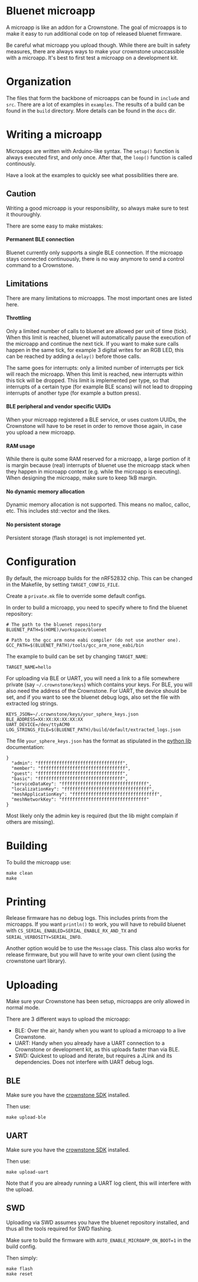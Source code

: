 # Bluenet microapp

A microapp is like an addon for a Crownstone.
The goal of microapps is to make it easy to run additional code on top of released bluenet firmware.

Be careful what microapp you upload though. While there are built in safety measures, there are always ways to make your crownstone unaccassible with a microapp. It's best to first test a microapp on a development kit.

# Organization

The files that form the backbone of microapps can be found in `include` and `src`.
There are a lot of examples in `examples`.
The results of a build can be found in the `build` directory.
More details can be found in the `docs` dir.

# Writing a microapp

Microapps are written with Arduino-like syntax.
The `setup()` function is always executed first, and only once.
After that, the `loop()` function is called continously.

Have a look at the examples to quickly see what possibilities there are.

## Caution
Writing a good microapp is your responsibility, so always make sure to test it thouroughly.

There are some easy to make mistakes:

#### Permanent BLE connection
Bluenet currently only supports a single BLE connection. If the microapp stays connected continuously, there is no way anymore to send a control command to a Crownstone.


## Limitations

There are many limitations to microapps. The most important ones are listed here.

#### Throttling
Only a limited number of calls to bluenet are allowed per unit of time (tick). When this limit is reached, bluenet will automatically pause the execution of the microapp and continue the next tick.
If you want to make sure calls happen in the same tick, for example 3 digital writes for an RGB LED, this can be reached by adding a `delay()` before those calls.

The same goes for interrupts: only a limited number of interrupts per tick will reach the microapp. When this limit is reached, new interrupts within this tick will be dropped. This limit is implemented per type, so that interrupts of a certain type (for example BLE scans) will not lead to dropping interrupts of another type (for example a button press).

#### BLE peripheral and vendor specific UUIDs
When your microapp registered a BLE service, or uses custom UUIDs, the Crownstone will have to be reset in order to remove those again, in case you upload a new microapp.

#### RAM usage
While there is quite some RAM reserved for a microapp, a large portion of it is margin because (real) interrupts of bluenet use the microapp stack when they happen in microapp context (e.g. while the microapp is executing). When designing the microapp, make sure to keep 1kB margin.

#### No dynamic memory allocation
Dynamic memory allocation is not supported. This means no malloc, calloc, etc.
This includes std::vector and the likes.

#### No persistent storage
Persistent storage (flash storage) is not implemented yet.



# Configuration

By default, the microapp builds for the nRF52832 chip. This can be changed in the Makefile, by setting `TARGET_CONFIG_FILE`.

Create a `private.mk` file to override some default configs.

In order to build a microapp, you need to specify where to find the bluenet repository:
```
# The path to the bluenet repository
BLUENET_PATH=$(HOME)/workspace/bluenet

# Path to the gcc arm none eabi compiler (do not use another one).
GCC_PATH=$(BLUENET_PATH)/tools/gcc_arm_none_eabi/bin
```

The example to build can be set by changing `TARGET_NAME`:
```
TARGET_NAME=hello
```

For uploading via BLE or UART, you will need a link to a file somewhere private (say `~/.crownstone/keys`) which contains your keys.
For BLE, you will also need the address of the Crownstone.
For UART, the device should be set, and if you want to see the bluenet debug logs, also set the file with extracted log strings.
```
KEYS_JSON=~/.crownstone/keys/your_sphere_keys.json
BLE_ADDRESS=XX:XX:XX:XX:XX:XX
UART_DEVICE=/dev/ttyACM0
LOG_STRINGS_FILE=$(BLUENET_PATH)/build/default/extracted_logs.json
```

The file `your_sphere_keys.json` has the format as stipulated in the [python lib](https://github.com/crownstone/crownstone-lib-python-ble) documentation:
```
}
  "admin": "ffffffffffffffffffffffffffffffff",
  "member": "ffffffffffffffffffffffffffffffff",
  "guest": "ffffffffffffffffffffffffffffffff",
  "basic": "ffffffffffffffffffffffffffffffff",
  "serviceDataKey": "ffffffffffffffffffffffffffffffff",
  "localizationKey": "ffffffffffffffffffffffffffffffff",
  "meshApplicationKey": "ffffffffffffffffffffffffffffffff",
  "meshNetworkKey": "ffffffffffffffffffffffffffffffff"
}
```

Most likely only the admin key is required (but the lib might complain if others are missing).

# Building

To build the microapp use:
```
make clean
make
```

# Printing

Release firmware has no debug logs. This includes prints from the microapps.
If you want `println()` to work, you will have to rebuild bluenet with `CS_SERIAL_ENABLED=SERIAL_ENABLE_RX_AND_TX` and `SERIAL_VERBOSITY=SERIAL_INFO`.

Another option would be to use the `Message` class. This class also works for release firmware, but you will have to write your own client (using the crownstone uart library).

# Uploading

Make sure your Crownstone has been setup, microapps are only allowed in normal mode.

There are 3 different ways to upload the microapp:

- BLE: Over the air, handy when you want to upload a microapp to a live Crownstone.
- UART: Handy when you already have a UART connection to a Crownstone or development kit, as this uploads faster than via BLE.
- SWD: Quickest to upload and iterate, but requires a JLink and its dependencies. Does not interfere with UART debug logs.

## BLE

Make sure you have the [crownstone SDK](https://github.com/crownstone/crownstone-python-sdk) installed.

Then use:
```
make upload-ble
```

## UART

Make sure you have the [crownstone SDK](https://github.com/crownstone/crownstone-python-sdk) installed.

Then use:
```
make upload-uart
```

Note that if you are already running a UART log client, this will interfere with the upload.

## SWD

Uploading via SWD assumes you have the bluenet repository installed, and thus all the tools required for SWD flashing.

Make sure to build the firmware with `AUTO_ENABLE_MICROAPP_ON_BOOT=1` in the build config.

Then simply:
```
make flash
make reset
```

